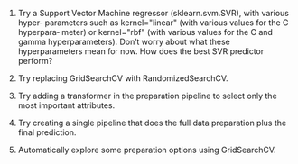 1. Try a Support Vector Machine regressor (sklearn.svm.SVR), with various hyper‐
parameters such as kernel="linear" (with various values for the C hyperpara‐
meter) or kernel="rbf" (with various values for the C and gamma
hyperparameters). Don’t worry about what these hyperparameters mean for now.
How does the best SVR predictor perform?

2. Try replacing GridSearchCV with RandomizedSearchCV.

3. Try adding a transformer in the preparation pipeline to select only the most
important attributes.

4. Try creating a single pipeline that does the full data preparation plus the final
prediction.

5. Automatically explore some preparation options using GridSearchCV.

